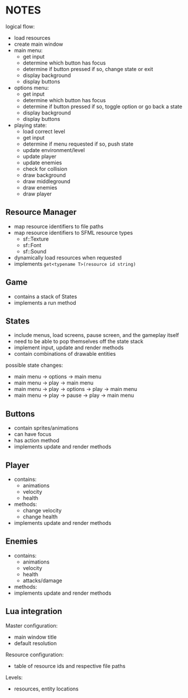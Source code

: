 NOTES
=====

logical flow:

- load resources
- create main window
- main menu:
  - get input
  - determine which button has focus
  - determine if button pressed
    if so, change state or exit
  - display background
  - display buttons
- options menu:
  - get input
  - determine which button has focus
  - determine if button pressed
    if so, toggle option or go back a state
  - display background
  - display buttons
- playing state:
  - load correct level
  - get input
  - determine if menu requested
    if so, push state
  - update environment/level
  - update player
  - update enemies
  - check for collision
  - draw background
  - draw middleground
  - draw enemies
  - draw player

## Resource Manager

- map resource identifiers to file paths
- map resource identifiers to SFML resource types
  - sf::Texture
  - sf::Font
  - sf::Sound
- dynamically load resources when requested
- implements `get<typename T>(resource id string)`

## Game

- contains a stack of States
- implements a run method

## States

- include menus, load screens, pause screen, and the gameplay itself
- need to be able to pop themselves off the state stack
- implement input, update and render methods
- contain combinations of drawable entities

possible state changes:
- main menu -> options -> main menu
- main menu -> play -> main menu
- main menu -> play -> options -> play -> main menu
- main menu -> play -> pause -> play -> main menu

## Buttons

- contain sprites/animations
- can have focus
- has action method
- implements update and render methods

## Player

- contains:
  - animations
  - velocity
  - health
- methods:
  - change velocity
  - change health
- implements update and render methods

## Enemies

- contains:
  - animations
  - velocity
  - health
  - attacks/damage
- methods:
- implements update and render methods

## Lua integration

Master configuration:
- main window title
- default resolution

Resource configuration:
- table of resource ids and respective file paths

Levels:
- resources, entity locations
